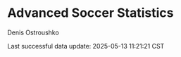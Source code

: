 # Advanced Soccer Statistics
Denis Ostroushko

<!-- gfm -->

Last successful data update: 2025-05-13 11:21:21 CST
